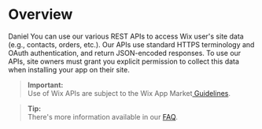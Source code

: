 # Overview
Daniel
You can use our various REST APIs to access Wix user's site data (e.g., contacts, orders, etc.). Our APIs use standard HTTPS terminology and OAuth authentication, and return JSON-encoded responses.
To use our APIs, site owners must grant you explicit permission to collect this data when installing your app on their site.

  <blockquote class='important'><p>
  <strong>Important:</strong><br/>
Use of Wix APIs are subject to the Wix App Market<a target="_blank" href="https://devforum.wix.com/en/article/app-market-guidelines"> Guidelines</a>.
</p>
</blockquote>

<blockquote class='tip'><p>
  <strong>Tip:</strong><br/>
There's more information available in our <a target="_blank" href="https://devforum.wix.com/en/article/api-faq">FAQ</a>.
</p>
</blockquote>
